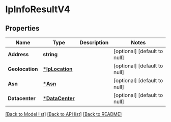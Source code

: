 # IpInfoResultV4

## Properties
Name | Type | Description | Notes
------------ | ------------- | ------------- | -------------
**Address** | **string** |  | [optional] [default to null]
**Geolocation** | [***IpLocation**](IPLocation.md) |  | [optional] [default to null]
**Asn** | [***Asn**](ASN.md) |  | [optional] [default to null]
**Datacenter** | [***DataCenter**](DataCenter.md) |  | [optional] [default to null]

[[Back to Model list]](../README.md#documentation-for-models) [[Back to API list]](../README.md#documentation-for-api-endpoints) [[Back to README]](../README.md)

